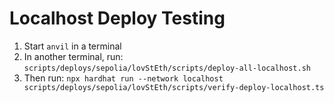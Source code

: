 # Localhost Deploy Testing

1. Start `anvil` in a terminal
2. In another terminal, run: `scripts/deploys/sepolia/lovStEth/scripts/deploy-all-localhost.sh`
3. Then run: `npx hardhat run --network localhost scripts/deploys/sepolia/lovStEth/scripts/verify-deploy-localhost.ts`

